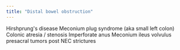 ```yaml
---
title: "Distal bowel obstruction"
---
```

Hirshprung's disease
Meconium plug syndrome (aka small left colon)
Colonic atresia / stenosis
Imperforate anus
Meconium ileus
volvulus
presacral tumors
post NEC strictures

